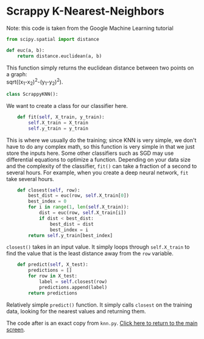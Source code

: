 # Scrappy K-Nearest-Neighbors

Note: this code is taken from the Google Machine Learning tutorial

```python
from scipy.spatial import distance

def euc(a, b):
    return distance.euclidean(a, b)
```
This function simply returns the euclidean distance between two points on a graph:   
sqrt((x<sub>1</sub>-x<sub>2</sub>)<sup>2</sup>-(y<sub>1</sub>-y<sub>2</sub>)<sup>2</sup>).

```python
class ScrappyKNN():
```
We want to create a class for our classifier here.
```python
    def fit(self, X_train, y_train):
        self.X_train = X_train
        self.y_train = y_train
```
This is where we usually do the training; since KNN is very simple, we don't have to do any complex math, so this function is very simple in that we just store the inputs here. Some other classifiers such as SGD may use differential equations to optimize a function.
Depending on your data size and the complexity of the classifier, `fit()` can take a fraction of a second to several hours. For example, when you create a deep neural network, `fit` take several hours.

```python
    def closest(self, row):
        best_dist = euc(row, self.X_train[0])
        best_index = 0
        for i in range(1, len(self.X_train)):
            dist = euc(row, self.X_train[i])
            if dist < best_dist:
                best_dist = dist
                best_index = i
        return self.y_train[best_index]
```
`closest()` takes in an input value. It simply loops through `self.X_train` to find the value that is the least distance away from the `row` variable.

```python
    def predict(self, X_test):
        predictions = []
        for row in X_test:
            label = self.closest(row)
            predictions.append(label)
        return predictions
```
Relatively simple `predict()` function. It simply calls `closest` on the training data, looking for the nearest values and returning them. 

The code after is an exact copy from `knn.py`. [Click here to return to the main screen](https://kevin-fang.github.io/ml-tutorials).